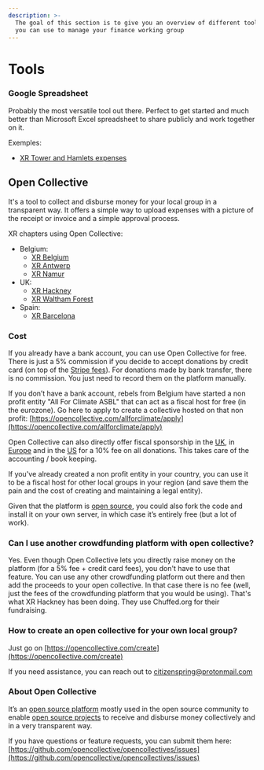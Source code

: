 ```yaml
---
description: >-
  The goal of this section is to give you an overview of different tools that
  you can use to manage your finance working group
---
```


# Tools

### Google Spreadsheet

Probably the most versatile tool out there. Perfect to get started and much better than Microsoft Excel spreadsheet to share publicly and work together on it.

Exemples:

* [XR Tower and Hamlets expenses](https://docs.google.com/spreadsheets/d/1mjOjGr8ZjCCJkGfLZ5lZU342KCbS105o1oCjsu4IdkU/edit#gid=0)

## Open Collective

It's a tool to collect and disburse money for your local group in a transparent way. It offers a simple way to upload expenses with a picture of the receipt or invoice and a simple approval process.

XR chapters using Open Collective:

* Belgium:
  * [XR Belgium](https://opencollective.com/xr-belgium)
  * [XR Antwerp](https://opencollective.com/xr-antwerp)
  * [XR Namur](https://opencollective.com/xr-namur)
* UK:
  * [XR Hackney](https://opencollective.com/xrhackney)
  * [XR Waltham Forest](https://opencollective.com/extinction-rebellion-waltham-forest1)
* Spain:
  * [XR Barcelona](https://opencollective.com/xr-barcelona)

### Cost

If you already have a bank account, you can use Open Collective for free. There is just a 5% commission if you decide to accept donations by credit card \(on top of the [Stripe fees](http://stripe.com/pricing)\). For donations made by bank transfer, there is no commission. You just need to record them on the platform manually.

If you don’t have a bank account, rebels from Belgium have started a non profit entity "All For Climate ASBL" that can act as a fiscal host for free \(in the eurozone\). Go here to apply to create a collective hosted on that non profit: [https://opencollective.com/allforclimate/apply](https://opencollective.com/allforclimate/apply) 

Open Collective can also directly offer fiscal sponsorship in the [UK](https://opencollective.com/uk), in [Europe](https://opencollective.com/europe) and in the [US](https://opencollective.com/foundation) for a 10% fee on all donations. This takes care of the accounting / book keeping.

If you've already created a non profit entity in your country, you can use it to be a fiscal host for other local groups in your region \(and save them the pain and the cost of creating and maintaining a legal entity\).

Given that the platform is [open source](https://github.com/opencollective/opencollective), you could also fork the code and install it on your own server, in which case it’s entirely free \(but a lot of work\).

### Can I use another crowdfunding platform with open collective?

Yes. Even though Open Collective lets you directly raise money on the platform \(for a 5% fee + credit card fees\), you don't have to use that feature. You can use any other crowdfunding platform out there and then add the proceeds to your open collective. In that case there is no fee \(well, just the fees of the crowdfunding platform that you would be using\). That's what XR Hackney has been doing. They use Chuffed.org for their fundraising.

### How to create an open collective for your own local group?

Just go on [https://opencollective.com/create](https://opencollective.com/create)

If you need assistance, you can reach out to citizenspring@protonmail.com

### About Open Collective

It’s an [open source platform](https://github.com/opencollective/opencollective) mostly used in the open source community to enable [open source projects](https://opencollective.com/opensource) to receive and disburse money collectively and in a very transparent way.

If you have questions or feature requests, you can submit them here: [https://github.com/opencollective/opencollectives/issues](https://github.com/opencollective/opencollectives/issues)

